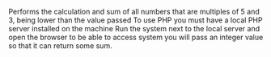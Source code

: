 Performs the calculation and sum of all numbers that are multiples of 5 and 3, being lower than the value passed To use PHP you must have a local PHP server installed on the machine Run the system next to the local server and open the browser to be able to access system you will pass an integer value so that it can return some sum.
